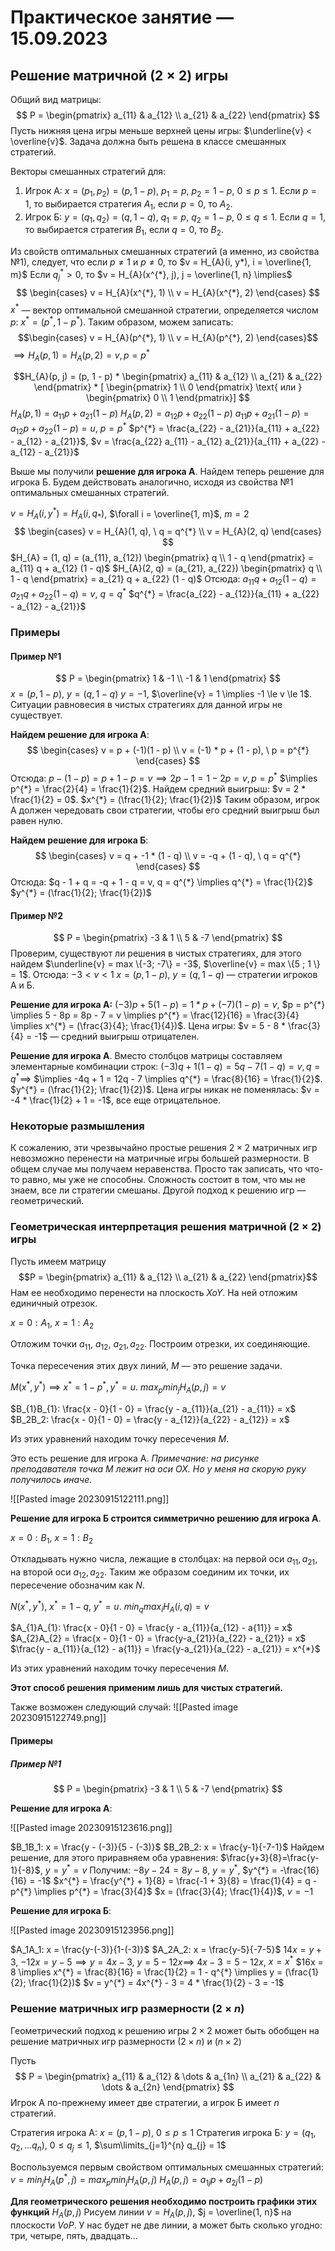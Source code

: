 # Практическое занятие — 15.09.2023
## Решение матричной ($2 \times 2$) игры

Общий вид матрицы:
$$
P = \begin{pmatrix}
	a_{11} & a_{12} \\
	a_{21} & a_{22}
\end{pmatrix}
$$
Пусть нижняя цена игры меньше верхней цены игры: $\underline{v} < \overline{v}$. Задача должна быть решена в классе смешанных стратегий.

Векторы смешанных стратегий для:
1. Игрок А: $x = (p_1, p_2) = (p, 1 - p)$, $p_1 = p$, $p_2 = 1 - p$, $0 \le p \le 1$. Если $p = 1$, то выбирается стратегия $A_{1}$, если $p = 0$, то $A_{2}$.
2. Игрок Б: $y = (q_1, q_2) = (q, 1 - q)$, $q_1 = p$, $q_2 = 1 - p$, $0 \le q \le 1$. Если $q = 1$, то выбирается стратегия $B_{1}$, если $q = 0$, то $B_{2}$.

Из свойств оптимальных смешанных стратегий (а именно, из свойства №1), следует, что если $p \ne 1$ и $p \ne 0$, то $v = H_{A}(i, y*), i = \overline{1, m}$
Если $q_{j}^{*} > 0$, то $v = H_{A}(x^{*}, j), j = \overline{1, n} \implies$
$$
\begin{cases}
v = H_{A}(x^{*}, 1) \\
v = H_{A}(x^{*}, 2)
\end{cases}
$$
$x^{*}$ — вектор оптимальной смешанной стратегии, определяется числом $p$: $x^{*} = (p^{*}, 1 - p^{*})$. Таким образом, можем записать:
$$\begin{cases}
v = H_{A}(p^{*}, 1) \\
v = H_{A}(p^{*}, 2)
\end{cases}$$
$\implies H_{A}(p, 1) = H_{A}(p, 2) = v, p=p^{*}$

$$H_{A}(p, j) = (p, 1 - p) * \begin{pmatrix}
	a_{11} & a_{12} \\
	a_{21} & a_{22}
\end{pmatrix} * [ \begin{pmatrix} 1 \\ 0 \end{pmatrix} \text{ или } \begin{pmatrix} 0 \\ 1 \end{pmatrix}]
$$
$H_{A}(p, 1) = a_{11} p + a_{21} (1 - p)$
$H_{A}(p, 2) = a_{12}p + a_{22} (1 - p)$
$a_{11} p + a_{21} (1 - p) = a_{12} p + a_{22} (1 - p) = u$, $p = p^{*}$
$p^{*} = \frac{a_{22} - a_{21}}{a_{11} + a_{22} - a_{12} - a_{21}}$, $v = \frac{a_{22} a_{11} - a_{12} a_{21}}{a_{11} + a_{22} - a_{12} - a_{21}}$

Выше мы получили **решение для игрока А**. Найдем теперь решение для игрока Б.
Будем действовать аналогично, исходя из свойства №1 оптимальных смешанных стратегий.

$v = H_{A}(i, y^{*}) = H_{A}(i, q_{*})$, $\forall i = \overline{1, m}$, $m = 2$
$$
\begin{cases}
v = H_{A}(1, q), \ q = q^{*} \\
v = H_{A}(2, q)
\end{cases}
$$
$H_{A} = (1, q) = (a_{11}, a_{12}) \begin{pmatrix} q \\ 1 - q \end{pmatrix} = a_{11} q + a_{12} (1 - q)$
$H_{A}(2, q) = (a_{21}, a_{22}) \begin{pmatrix} q \\ 1 - q \end{pmatrix} = a_{21} q + a_{22} (1 - q)$
Отсюда:
$a_{11} q + a_{12} (1 - q) = a_{21} q + a_{22} (1 - q) = v$, $q = q^{*}$
$q^{*} = \frac{a_{22} - a_{12}}{a_{11} + a_{22} - a_{12} - a_{21}}$

### Примеры
#### Пример №1

$$
P = \begin{pmatrix} 1 & -1 \\ -1 & 1 \end{pmatrix}
$$
$x = (p, 1 - p)$, $y = (q, 1 - q)$
$y = -1$, $\overline{v} = 1 \implies -1 \le v \le 1$. Ситуации равновесия в чистых стратегиях для данной игры не существует.

**Найдем решение для игрока А**:
$$
\begin{cases}
v = p + (-1)(1 - p) \\
v = (-1) * p + (1 - p), \ p = p^{*}
\end{cases}
$$
Отсюда:
$p - (1 - p) = p + 1 - p = v \implies 2 p - 1 = 1 - 2p = v, p = p^{*}$
$\implies p^{*} = \frac{2}{4} = \frac{1}{2}$. Найдем средний выигрыш: $v = 2 * \frac{1}{2} = 0$.
$x^{*} = (\frac{1}{2}; \frac{1}{2})$
Таким образом, игрок А должен чередовать свои стратегии, чтобы его средний выигрыш был равен нулю.

**Найдем решение для игрока Б**:
$$
\begin{cases}
v = q + -1 * (1 - q) \\
v = -q + (1 - q), \ q = q^{*}
\end{cases}
$$
Отсюда: $q - 1 + q = -q + 1 - q = v, q = q^{*} \implies q^{*} = \frac{1}{2}$
$y^{*} = (\frac{1}{2}; \frac{1}{2})$
#### Пример №2

$$
P = \begin{pmatrix} -3 & 1 \\ 5 & -7 \end{pmatrix}
$$
Проверим, существуют ли решения в чистых стратегиях, для этого найдем $\underline{v} = max \{-3; -7\} = -3$, $\overline{v} = max \{5 ; 1 \} = 1$. Отсюда: $-3 < v < 1$
$x = (p, 1 - p)$, $y = (q, 1 - q)$ — стратегии игроков А и Б.

**Решение для игрока А:** $(-3) p + 5 (1 - p) = 1 * p + (-7)(1 - p) = v$, $p = p^{*} \implies 5 - 8p = 8p - 7 = v \implies p^{*} = \frac{12}{16} = \frac{3}{4} \implies x^{*} = (\frac{3}{4}; \frac{1}{4})$. Цена игры: $v = 5 - 8 * \frac{3}{4} = -1$ — средний выигрыш отрицателен.

**Решение для игрока А**. Вместо столбцов матрицы составляем элементарные комбинации строк: $(-3)q + 1(1 - q) = 5q - 7(1 - q) = v, q = q^{*} \implies$
$\implies -4q + 1 = 12q - 7 \implies q^{*} = \frac{8}{16} = \frac{1}{2}$.
$y^{*} = (\frac{1}{2}; \frac{1}{2})$. Цена игры никак не поменялась: $v = -4 * \frac{1}{2} + 1 = -1$, все еще отрицательное.
### Некоторые размышления

К сожалению, эти чрезвычайно простые решения $2 \times 2$ матричных игр невозможно перенести на матричные игры большей размерности.
В общем случае мы получаем неравенства. Просто так записать, что что-то равно, мы уже не способны.
Сложность состоит в том, что мы не знаем, все ли стратегии смешаны.
Другой подход к решению игр — геометрический.
### Геометрическая интерпретация решения матричной $(2 \times 2)$ игры

Пусть имеем матрицу
$$P = \begin{pmatrix}
a_{11} & a_{12} \\
a_{21} & a_{22}
\end{pmatrix}$$
Нам ее необходимо перенести на плоскость $XoY$. На ней отложим единичный отрезок.

$x = 0: A_{1}$, $x = 1: A_{2}$

Отложим точки $a_{11}$, $a_{12}$, $a_{21}, a_{22}$. Построим отрезки, их соединяющие.

Точка пересечения этих двух линий, $M$ — это решение задачи.

$M(x^{*}, y^{*}) \implies x^{*} = 1 - p^{*}, y^{*} = u$.
$max_{p} min_{j} H_{A} (p, j) = v$

$B_{1}B_{1}: \frac{x - 0}{1 - 0} = \frac{y - a_{11}}{a_{21} - a_{11}} = x$
$B_2B_2: \frac{x - 0}{1 - 0} = \frac{y - a_{12}}{a_{22} - a_{12}} = x$

Из этих уравнений находим точку пересечения $M$.

Это есть решение для игрока А. *Примечание: на рисунке преподавателя точка $M$ лежит на оси $OX$. Но у меня на скорую руку получилось иначе.*

![[Pasted image 20230915122111.png]]

**Решение для игрока Б строится симметрично решению для игрока А**.

$x = 0: B_1$, $x = 1: B_2$

Откладывать нужно числа, лежащие в столбцах: на первой оси $a_{11}, a_{21}$, на второй оси $a_{12}, a_{22}$. Таким же образом соединим их точки, их пересечение обозначим как $N$.

$N(x^{*}, y^{*})$, $x^{*} = 1 - q$, $y^{*} = u$.
$min_{q} max_{i} H_{A}(i, q) = v$

$A_{1}A_{1}: \frac{x - 0}{1 - 0} = \frac{y - a_{11}}{a_{12} - a{11}} = x$
$A_{2}A_{2} = \frac{x - 0}{1 - 0} = \frac{y-a_{21}}{a_{22} - a_{21}} = x$
$\frac{y - a_{11}}{a_{12} - a{11}} = \frac{y-a_{21}}{a_{22} - a_{21}} = x^{*}$

Из этих уравнений находим точку пересечения $M$.

**Этот способ решения применим лишь для чистых стратегий.**

Также возможен следующий случай:
![[Pasted image 20230915122749.png]]

#### Примеры
##### Пример №1

$$
P = \begin{pmatrix} -3 & 1 \\ 5 & -7 \end{pmatrix}
$$

**Решение для игрока А**:

![[Pasted image 20230915123616.png]]

$B_1B_1: x = \frac{y - (-3)}{5 - (-3)}$
$B_2B_2: x = \frac{y-1}{-7-1}$
Найдем решение, для этого приравняем оба уравнения: $\frac{y+3}{8}=\frac{y-1}{-8}$, $y = y^{*} = v$
Получим: $-8y - 24 = 8y - 8$, $y=y^{*}$, $y^{*} = -\frac{16}{16} = -1$
$x^{*} = \frac{y^{*} + 1}{8} = \frac{-1 + 3}{8} = \frac{1}{4} = q - p^{*} \implies p^{*} = \frac{3}{4}$
$x = (\frac{3}{4}; \frac{1}{4})$, $v = -1$

**Решение для игрока Б**:

![[Pasted image 20230915123956.png]]

$A_1A_1: x = \frac{y-(-3)}{1-(-3)}$
$A_2A_2: x = \frac{y-5}{-7-5}$
$14x = y+3$, $-12x = y-5 \implies y = 4x - 3$, $y = 5 - 12x \implies$ $4x - 3 = 5 - 12x$, $x = x^{*}$
$16x = 8 \implies x^{*} = \frac{8}{16} = \frac{1}{2} = 1 - q^{*} \implies y = (\frac{1}{2}; \frac{1}{2})$
$v = y^{*} = 4x^{*} - 3 = 4 * \frac{1}{2} - 3 = -1$

### Решение матричных игр размерности $(2 \times n)$

Геометрический подход к решению игры $2 \times 2$ может быть обобщен на решение матричных игр размерности $(2 \times n)$ и $(n \times 2)$

Пусть 
$$
P = \begin{pmatrix}
	a_{11} & a_{12} & \dots & a_{1n} \\
	a_{21} & a_{22} & \dots & a_{2n}
\end{pmatrix}
$$
Игрок А по-прежнему имеет две стратегии, а игрок Б имеет $n$ стратегий.

Стратегия игрока А: $x = (p, 1 - p)$, $0 \le p \le 1$
Стратегия игрока Б: $y = (q_1, q_2, \dots q_{n})$, $0 \le q_{j} \le 1$, $\sum\limits_{j=1}^{n} q_{j} = 1$

Воспользуемся первым свойством оптимальных смешанных стратегий:
$v = min_{j} H_{A}(p^{*}, j) = max_{p} min_{j} H_{A}(p, j)$
$H_{A}(p, j) = a_{1 j} p + a_{2j} (1 - p)$

**Для геометрического решения необходимо построить графики этих функций** $H_{A}(p, j)$
Рисуем линии $v = H_{A}(p, j)$, $j = \overline{1, n}$ на плоскости $VoP$. У нас будет не две линии, а может быть сколько угодно: три, четыре, пять, двадцать...
